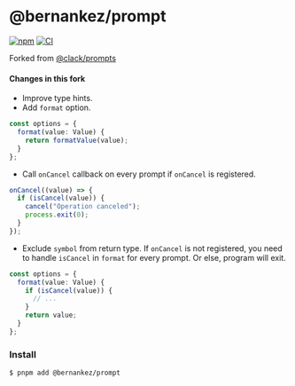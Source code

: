 # @bernankez/prompt

[![npm](https://img.shields.io/npm/v/@bernankez/prompt?color=red&label=npm)](https://www.npmjs.com/package/@bernankez/prompt)
[![CI](https://github.com/Bernankez/prompt/workflows/CI/badge.svg)](https://github.com/Bernankez/prompt/actions)

Forked from [@clack/prompts](https://github.com/natemoo-re/clack/tree/main/packages/prompts)

#### Changes in this fork
- Improve type hints.
- Add `format` option.
```ts
const options = {
  format(value: Value) {
    return formatValue(value);
  }
};
```
- Call `onCancel` callback on every prompt if `onCancel` is registered.
```ts
onCancel((value) => {
  if (isCancel(value)) {
    cancel("Operation canceled");
    process.exit(0);
  }
});
```
- Exclude `symbol` from return type. If `onCancel` is not registered, you need to handle `isCancel` in `format` for every prompt. Or else, program will exit.
```ts
const options = {
  format(value: Value) {
    if (isCancel(value)) {
      // ...
    }
    return value;
  }
};
```

### Install

```sh
$ pnpm add @bernankez/prompt
```
